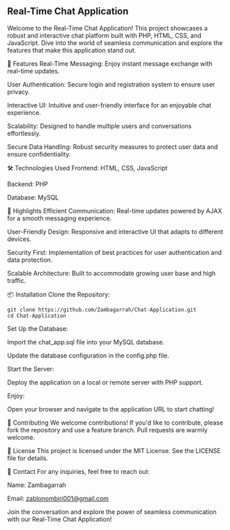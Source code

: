 ## Real-Time Chat Application
Welcome to the Real-Time Chat Application! This project showcases a robust and interactive chat platform built with PHP, HTML, CSS, and JavaScript. Dive into the world of seamless communication and explore the features that make this application stand out.

🚀 Features
Real-Time Messaging: Enjoy instant message exchange with real-time updates.

User Authentication: Secure login and registration system to ensure user privacy.

Interactive UI: Intuitive and user-friendly interface for an enjoyable chat experience.

Scalability: Designed to handle multiple users and conversations effortlessly.

Secure Data Handling: Robust security measures to protect user data and ensure confidentiality.

🛠️ Technologies Used
Frontend: HTML, CSS, JavaScript

Backend: PHP

Database: MySQL

🌟 Highlights
Efficient Communication: Real-time updates powered by AJAX for a smooth messaging experience.

User-Friendly Design: Responsive and interactive UI that adapts to different devices.

Security First: Implementation of best practices for user authentication and data protection.

Scalable Architecture: Built to accommodate growing user base and high traffic.

📦 Installation
Clone the Repository:
```
git clone https://github.com/Zambagarrah/Chat-Application.git
cd Chat-Application
```

Set Up the Database:

Import the chat_app.sql file into your MySQL database.

Update the database configuration in the config.php file.

Start the Server:

Deploy the application on a local or remote server with PHP support.

Enjoy:

Open your browser and navigate to the application URL to start chatting!

🤝 Contributing
We welcome contributions! If you'd like to contribute, please fork the repository and use a feature branch. Pull requests are warmly welcome.

📄 License
This project is licensed under the MIT License. See the LICENSE file for details.

📧 Contact
For any inquiries, feel free to reach out:

Name: Zambagarrah

Email: zablonombiri001@gmail.com

Join the conversation and explore the power of seamless communication with our Real-Time Chat Application!

